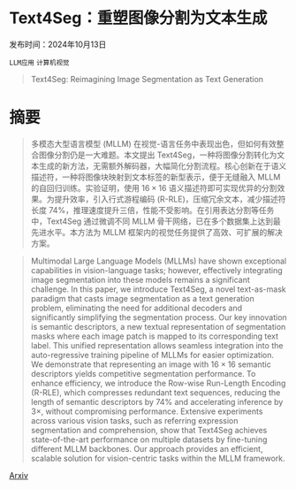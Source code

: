 # Text4Seg：重塑图像分割为文本生成

发布时间：2024年10月13日

`LLM应用` `计算机视觉`

> Text4Seg: Reimagining Image Segmentation as Text Generation

# 摘要

> 多模态大型语言模型 (MLLM) 在视觉-语言任务中表现出色，但如何有效整合图像分割仍是一大难题。本文提出 Text4Seg，一种将图像分割转化为文本生成的新方法，无需额外解码器，大幅简化分割流程。核心创新在于语义描述符，一种将图像块映射到文本标签的新型表示，便于无缝融入 MLLM 的自回归训练。实验证明，使用 $16\times16$ 语义描述符即可实现优异的分割效果。为提升效率，引入行式游程编码 (R-RLE)，压缩冗余文本，减少描述符长度 74%，推理速度提升三倍，性能不受影响。在引用表达分割等任务中，Text4Seg 通过微调不同 MLLM 骨干网络，已在多个数据集上达到最先进水平。本方法为 MLLM 框架内的视觉任务提供了高效、可扩展的解决方案。

> Multimodal Large Language Models (MLLMs) have shown exceptional capabilities in vision-language tasks; however, effectively integrating image segmentation into these models remains a significant challenge. In this paper, we introduce Text4Seg, a novel text-as-mask paradigm that casts image segmentation as a text generation problem, eliminating the need for additional decoders and significantly simplifying the segmentation process. Our key innovation is semantic descriptors, a new textual representation of segmentation masks where each image patch is mapped to its corresponding text label. This unified representation allows seamless integration into the auto-regressive training pipeline of MLLMs for easier optimization. We demonstrate that representing an image with $16\times16$ semantic descriptors yields competitive segmentation performance. To enhance efficiency, we introduce the Row-wise Run-Length Encoding (R-RLE), which compresses redundant text sequences, reducing the length of semantic descriptors by 74% and accelerating inference by $3\times$, without compromising performance. Extensive experiments across various vision tasks, such as referring expression segmentation and comprehension, show that Text4Seg achieves state-of-the-art performance on multiple datasets by fine-tuning different MLLM backbones. Our approach provides an efficient, scalable solution for vision-centric tasks within the MLLM framework.

[Arxiv](https://arxiv.org/abs/2410.09855)